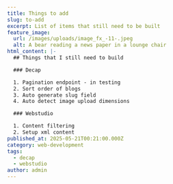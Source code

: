 ```yaml
---
title: Things to add
slug: to-add
excerpt: List of items that still need to be built
feature_image:
  url: /images/uploads/image_fx_-11-.jpeg
  alt: A bear reading a news paper in a lounge chair
html_content: |-
  ## Things that I still need to build

  ### Decap

  1. Pagination endpoint - in testing
  2. Sort order of blogs
  3. Auto generate slug field
  4. Auto detect image upload dimensions

  ### Webstudio

  1. Content filtering
  2. Setup xml content
published_at: 2025-05-21T00:21:00.000Z
category: web-development
tags:
  - decap
  - webstudio
author: admin
---
```

